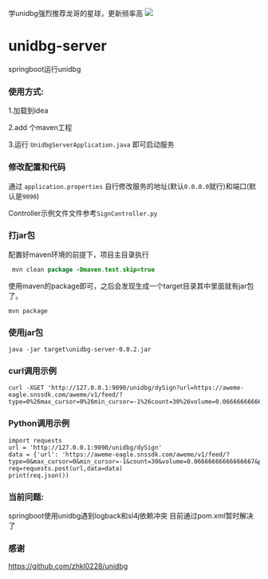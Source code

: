 
学unidbg强烈推荐龙哥的星球，更新频率高
![](https://img2020.cnblogs.com/blog/736399/202111/736399-20211108182436999-806188411.jpg)
# unidbg-server
springboot运行unidbg


### 使用方式:
1.加载到idea

2.add 个maven工程

3.运行 `UnidbgServerApplication.java` 即可启动服务

### 修改配置和代码
通过 `application.properties` 自行修改服务的地址(默认`0.0.0.0`就行)和端口(默认是`9090`)

Controller示例文件文件参考`SignController.py`

### 打jar包
配置好maven环境的前提下，项目主目录执行
````java
 mvn clean package -Dmaven.test.skip=true  
````
使用maven的package即可，之后会发现生成一个target目录其中里面就有jar包了。
```
mvn package
```

### 使用jar包
```
java -jar target\unidbg-server-0.0.2.jar 
```
### curl调用示例
```
curl -XGET 'http://127.0.0.1:9090/unidbg/dySign?url=https://aweme-eagle.snssdk.com/aweme/v1/feed/?type=0%26max_cursor=0%26min_cursor=-1%26count=30%26volume=0.06666666666666667%26pull_type=2%26need_relieve_aweme=0%26ts=1604989727%26app_type=lite%26manifest_version_code=180%26_rticket=1604989727594%26ac=wifi%26device_id=123411234%26iid=123411234%26os_version=8.1.0%26channel=xiaoshangdian_douyin_and19%26version_code=180%26device_type=Pixel%26language=zh%26resolution=1080*1758%26openudid=2dc3087ecc9addf9%26update_version_code=1800%26app_name=aweme%26version_name=1.8.0%26os_api=27%26device_brand=google%26ssmix=a%26device_platform=android%26dpi=540%26aid=1128'
```

### Python调用示例
```
import requests
url = 'http://127.0.0.1:9090/unidbg/dySign'
data = {'url': 'https://aweme-eagle.snssdk.com/aweme/v1/feed/?type=0&max_cursor=0&min_cursor=-1&count=30&volume=0.06666666666666667&pull_type=2&need_relieve_aweme=0&ts=1604989727&app_type=lite&manifest_version_code=180&_rticket=1604989727594&ac=wifi&device_id=123411234&iid=123411234&os_version=8.1.0&channel=xiaoshangdian_douyin_and19&version_code=180&device_type=Pixel&language=zh&resolution=1080*1758&openudid=2dc3087ecc9addf9&update_version_code=1800&app_name=aweme&version_name=1.8.0&os_api=27&device_brand=google&ssmix=a&device_platform=android&dpi=540&aid=1128'}
req=requests.post(url,data=data)
print(req.json())
```

### 当前问题:
springboot使用unidbg遇到logback和sl4j依赖冲突
目前通过pom.xml暂时解决了

### 感谢
https://github.com/zhkl0228/unidbg
